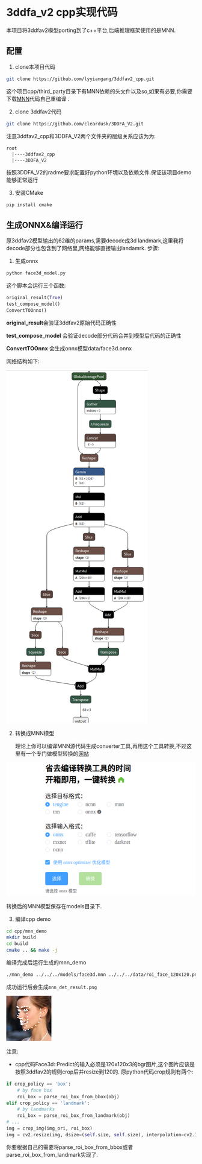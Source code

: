 # 3ddfa_v2 cpp实现代码
本项目将3ddfav2模型porting到了c++平台,后端推理框架使用的是MNN.

## 配置

1. clone本项目代码

```bash
git clone https://github.com/lyyiangang/3ddfav2_cpp.git
```
这个项目cpp/third_party目录下有MNN依赖的头文件以及so,如果有必要,你需要下载[MNN](https://github.com/alibaba/MNN)代码自己重编译 .

2. clone 3ddfav2代码
   
```bash
git clone https://github.com/cleardusk/3DDFA_V2.git
```
注意3ddfav2_cpp和3DDFA_V2两个文件夹的层级关系应该为为:
```
root
  |----3ddfav2_cpp
  |----3DDFA_V2
```
按照3DDFA_V2的radme要求配置好python环境以及依赖文件.保证该项目demo能够正常运行

3. 安装CMake
```bash
pip install cmake
```
## 生成ONNX&编译运行
原3ddfav2模型输出的62维的params,需要decode成3d landmark,这里我将decode部分也包含到了网络里,网络能够直接输出landamrk.
步骤:
1. 生成onnx
```python
python face3d_model.py
```
这个脚本会运行三个函数:
```python
original_result(True)
test_compose_model()
ConvertTOOnnx()
```
**original_result**会验证3ddfav2原始代码正确性

**test_compose_model** 会验证decode部分代码合并到模型后代码的正确性

**ConvertTOOnnx** 会生成onnx模型data/face3d.onnx

网络结构如下:

![](data/graph.png)

2. 转换成MNN模型
   
   理论上你可以编译MNN源代码生成converter工具,再用这个工具转换,不过这里有一个专门做模型转换的[网站](https://convertmodel.com/)

  ![](data/convert_website.png)

  转换后的MNN模型保存在models目录下.

3. 编译cpp demo
```bash
cd cpp/mnn_demo
mkdir build
cd build
cmake .. && make -j
```
编译完成后运行生成的mnn_demo
```bash
./mnn_demo ../../../models/face3d.mnn ../../../data/roi_face_120x120.png
```
成功运行后会生成```mnn_det_result.png```

![](data/mnn_det_result.png)

注意:
- cpp代码Face3d::Predict的输入必须是120x120x3的bgr图片,这个图片应该是按照3ddfav2的规则crop后并resize到120的.
原python代码crop规则有两个:

```python
if crop_policy == 'box':
    # by face box
    roi_box = parse_roi_box_from_bbox(obj)
elif crop_policy == 'landmark':
    # by landmarks
    roi_box = parse_roi_box_from_landmark(obj)
# ...
img = crop_img(img_ori, roi_box)
img = cv2.resize(img, dsize=(self.size, self.size), interpolation=cv2.INTER_LINEAR)
```
你要根据自己的需要将parse_roi_box_from_bbox或者parse_roi_box_from_landmark实现了.
